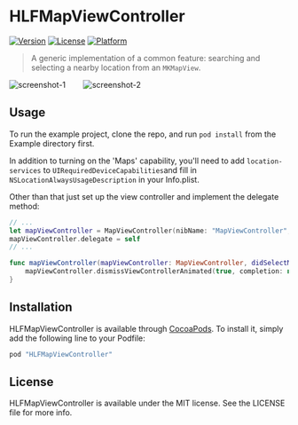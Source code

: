 # HLFMapViewController

[![Version](https://img.shields.io/cocoapods/v/HLFMapViewController.svg?style=flat)](http://cocoapods.org/pods/HLFMapViewController)
[![License](https://img.shields.io/cocoapods/l/HLFMapViewController.svg?style=flat)](http://cocoapods.org/pods/HLFMapViewController)
[![Platform](https://img.shields.io/cocoapods/p/HLFMapViewController.svg?style=flat)](http://cocoapods.org/pods/HLFMapViewController)

> A generic implementation of a common feature: searching and selecting a nearby location from an `MKMapView`.

![screenshot-1](https://dl.dropboxusercontent.com/u/305699/hlf-map-view-controller-1.png) &emsp;&emsp;![screenshot-2](https://dl.dropboxusercontent.com/u/305699/hlf-map-view-controller-2.png)

## Usage

To run the example project, clone the repo, and run `pod install` from the Example directory first.

In addition to turning on the 'Maps' capability, you'll need to add `location-services` to `UIRequiredDeviceCapabilities`and fill in `NSLocationAlwaysUsageDescription` in your Info.plist.

Other than that just set up the view controller and implement the delegate method:

```swift
// ...
let mapViewController = MapViewController(nibName: "MapViewController", bundle: MapViewController.bundle)
mapViewController.delegate = self
// ...

func mapViewController(mapViewController: MapViewController, didSelectMapItem mapItem: MKMapItem) {
    mapViewController.dismissViewControllerAnimated(true, completion: nil)
}
```

## Installation

HLFMapViewController is available through [CocoaPods](http://cocoapods.org). To install
it, simply add the following line to your Podfile:

```ruby
pod "HLFMapViewController"
```

## License

HLFMapViewController is available under the MIT license. See the LICENSE file for more info.
